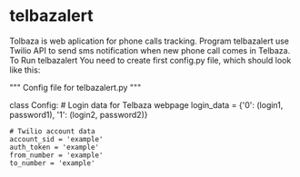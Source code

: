 # telbazalert
Tolbaza is web aplication for phone calls tracking. Program telbazalert use Twilio API to send sms notification when new phone call comes in Telbaza.
To Run telbazalert You need to create first config.py file, which should look like this:

""" Config file for telbazalert.py """

class Config:
    # Login data for Telbaza webpage
    login_data = {'0': (login1, password1),
                  '1': (login2, password2)}
    
    # Twilio account data
    account_sid = 'example'
    auth_token = 'example'
    from_number = 'example'
    to_number = 'example'
